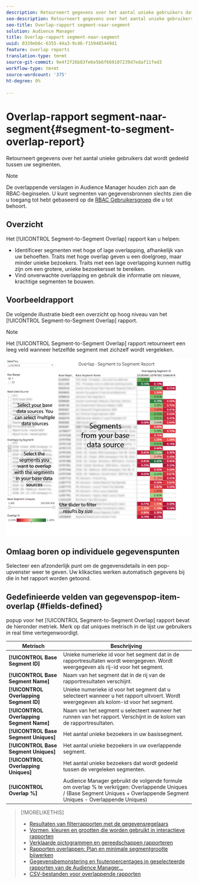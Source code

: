 ```yaml
---
description: Retourneert gegevens over het aantal unieke gebruikers dat wordt gedeeld tussen uw segmenten.
seo-description: Retourneert gegevens over het aantal unieke gebruikers dat wordt gedeeld tussen uw segmenten.
seo-title: Overlap-rapport segment-naar-segment
solution: Audience Manager
title: Overlap-rapport segment-naar-segment
uuid: 0339eb6c-6355-44a3-9c46-f159485449d1
feature: overlap reports
translation-type: tm+mt
source-git-commit: 9e4f2f26b83fe6e5b6f669107239d7edaf11fed3
workflow-type: tm+mt
source-wordcount: '375'
ht-degree: 0%

---
```



# Overlap-rapport segment-naar-segment{#segment-to-segment-overlap-report}

Retourneert gegevens over het aantal unieke gebruikers dat wordt gedeeld tussen uw segmenten.

>[!NOTE]
>
>De overlappende verslagen in Audience Manager houden zich aan de RBAC-beginselen. U kunt segmenten van gegevensbronnen slechts zien die u toegang tot hebt gebaseerd op de [RBAC Gebruikersgroep](/help/using/features/administration/administration-overview.md) die u tot behoort.

<!-- 

c_segment_segment_overlap.xml

 -->

## Overzicht

Het [!UICONTROL Segment-to-Segment Overlap] rapport kan u helpen:

* Identificeer segmenten met hoge of lage overlapping, afhankelijk van uw behoeften. Traits met hoge overlap geven u een doelgroep, maar minder unieke bezoekers. Traits met een lage overlapping kunnen nuttig zijn om een grotere, unieke bezoekersset te bereiken.
* Vind onverwachte overlapping en gebruik die informatie om nieuwe, krachtige segmenten te bouwen.

## Voorbeeldrapport

De volgende illustratie biedt een overzicht op hoog niveau van het [!UICONTROL Segment-to-Segment Overlap] rapport.

>[!NOTE]
>
>Het [!UICONTROL Segment-to-Segment Overlap] rapport retourneert een leeg veld wanneer hetzelfde segment met zichzelf wordt vergeleken.

![](assets/segment-to-segment-overlap.png)

## Omlaag boren op individuele gegevenspunten

Selecteer een afzonderlijk punt om de gegevensdetails in een pop-upvenster weer te geven. Uw klikacties werken automatisch gegevens bij die in het rapport worden getoond.

## Gedefinieerde velden van gegevenspop-item-overlap {#fields-defined}

<!-- 

r_s2s_data_pop.xml

 -->

popup voor het [!UICONTROL Segment-to-Segment Overlap] rapport bevat de hieronder metriek. Merk op dat uniques metrisch in de lijst uw gebruikers *in* real time vertegenwoordigt.

| Metrisch | Beschrijving |
|---|---|
| **[!UICONTROL Base Segment ID]** | Unieke numerieke id voor het segment dat in de rapportresultaten wordt weergegeven. Wordt weergegeven als rij-id voor het segment. |
| **[!UICONTROL Base Segment Name]** | Naam van het segment dat in de rij van de rapportresultaten verschijnt. |
| **[!UICONTROL Overlapping Segment ID]** | Unieke numerieke id voor het segment dat u selecteert wanneer u het rapport uitvoert. Wordt weergegeven als kolom-id voor het segment. |
| **[!UICONTROL Overlapping Segment Name]** | Naam van het segment u selecteert wanneer het runnen van het rapport. Verschijnt in de kolom van de rapportresultaten. |
| **[!UICONTROL Base Segment Uniques]** | Het aantal unieke bezoekers in uw basissegment. |
| **[!UICONTROL Base Segment Uniques]** | Het aantal unieke bezoekers in uw overlappende segment. |
| **[!UICONTROL Overlapping Uniques]** | Het aantal unieke bezoekers dat wordt gedeeld tussen de vergeleken segmenten. |
| **[!UICONTROL Overlap %]** | Audience Manager gebruikt de volgende formule om overlap % te verkrijgen: Overlappende Uniques / (Base Segment Uniques + Overlappende Segment Uniques - Overlappende Uniques) |



>[!MORELIKETHIS]
>
>* [Resultaten van filterrapporten met de gegevensregelaars](../../reporting/dynamic-reports/data-sliders.md)
>* [Vormen, kleuren en grootten die worden gebruikt in interactieve rapporten](../../reporting/dynamic-reports/interactive-report-technology.md#shapes-colors-sizes)
>* [Verklaarde pictogrammen en gereedschappen rapporteren](../../reporting/dynamic-reports/interactive-report-technology.md#icons-tools-explained)
>* [Rapporten overlappen: Plan en minimale segmentgrootte bijwerken](../../reporting/dynamic-reports/overlap-minimum-segment-size.md)
>* [Gegevensbemonstering en foutenpercentages in geselecteerde rapporten van de Audience Manager...](../../reporting/report-sampling.md)
>* [CSV-bestanden voor overlappende rapporten](../../reporting/dynamic-reports/overlap-csv-files.md)